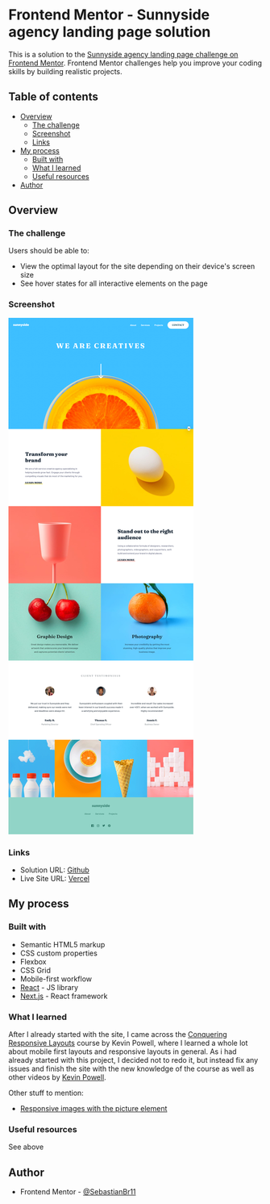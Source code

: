 # Frontend Mentor - Sunnyside agency landing page solution

This is a solution to the [Sunnyside agency landing page challenge on Frontend Mentor](https://www.frontendmentor.io/challenges/sunnyside-agency-landing-page-7yVs3B6ef). Frontend Mentor challenges help you improve your coding skills by building realistic projects.

## Table of contents

- [Overview](#overview)
  - [The challenge](#the-challenge)
  - [Screenshot](#screenshot)
  - [Links](#links)
- [My process](#my-process)
  - [Built with](#built-with)
  - [What I learned](#what-i-learned)
  - [Useful resources](#useful-resources)
- [Author](#author)

## Overview

### The challenge

Users should be able to:

- View the optimal layout for the site depending on their device's screen size
- See hover states for all interactive elements on the page

### Screenshot

![](./screenshot.jpg)

### Links

- Solution URL: [Github](https://github.com/SebastianBr11/FrontendMentor-SunnySide)
- Live Site URL: [Vercel](https://csb-17cpc.vercel.app/)

## My process

### Built with

- Semantic HTML5 markup
- CSS custom properties
- Flexbox
- CSS Grid
- Mobile-first workflow
- [React](https://reactjs.org/) - JS library
- [Next.js](https://nextjs.org/) - React framework

### What I learned

After I already started with the site, I came across the [Conquering Responsive Layouts](https://courses.kevinpowell.co/conquering-responsive-layouts) course by Kevin Powell, where I learned a whole lot about mobile first layouts and responsive layouts in general. As i had already started with this project, I decided not to redo it, but instead fix any issues and finish the site with the new knowledge of the course as well as other videos by [Kevin Powell](https://www.youtube.com/kevinpowell).

Other stuff to mention:

- [Responsive images with the picture element](https://developer.mozilla.org/en-US/docs/Learn/HTML/Multimedia_and_embedding/Responsive_images)

### Useful resources

See above

## Author

- Frontend Mentor - [@SebastianBr11](https://www.frontendmentor.io/profile/SebastianBr11)
